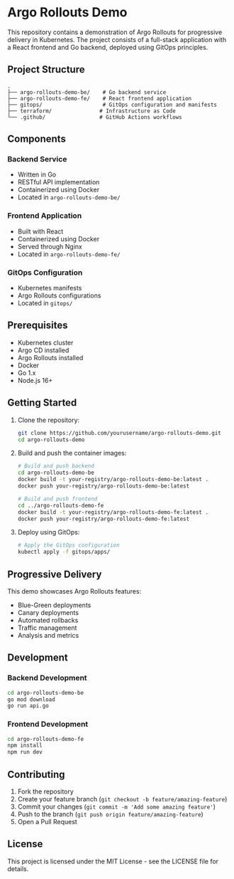 # Argo Rollouts Demo

This repository contains a demonstration of Argo Rollouts for progressive delivery in Kubernetes. The project consists of a full-stack application with a React frontend and Go backend, deployed using GitOps principles.

## Project Structure

```
.
├── argo-rollouts-demo-be/    # Go backend service
├── argo-rollouts-demo-fe/    # React frontend application
├── gitops/                   # GitOps configuration and manifests
├── terraform/               # Infrastructure as Code
└── .github/                 # GitHub Actions workflows
```

## Components

### Backend Service
- Written in Go
- RESTful API implementation
- Containerized using Docker
- Located in `argo-rollouts-demo-be/`

### Frontend Application
- Built with React
- Containerized using Docker
- Served through Nginx
- Located in `argo-rollouts-demo-fe/`

### GitOps Configuration
- Kubernetes manifests
- Argo Rollouts configurations
- Located in `gitops/`

## Prerequisites

- Kubernetes cluster
- Argo CD installed
- Argo Rollouts installed
- Docker
- Go 1.x
- Node.js 16+

## Getting Started

1. Clone the repository:
   ```bash
   git clone https://github.com/yourusername/argo-rollouts-demo.git
   cd argo-rollouts-demo
   ```

2. Build and push the container images:
   ```bash
   # Build and push backend
   cd argo-rollouts-demo-be
   docker build -t your-registry/argo-rollouts-demo-be:latest .
   docker push your-registry/argo-rollouts-demo-be:latest

   # Build and push frontend
   cd ../argo-rollouts-demo-fe
   docker build -t your-registry/argo-rollouts-demo-fe:latest .
   docker push your-registry/argo-rollouts-demo-fe:latest
   ```

3. Deploy using GitOps:
   ```bash
   # Apply the GitOps configuration
   kubectl apply -f gitops/apps/
   ```

## Progressive Delivery

This demo showcases Argo Rollouts features:
- Blue-Green deployments
- Canary deployments
- Automated rollbacks
- Traffic management
- Analysis and metrics

## Development

### Backend Development
```bash
cd argo-rollouts-demo-be
go mod download
go run api.go
```

### Frontend Development
```bash
cd argo-rollouts-demo-fe
npm install
npm run dev
```

## Contributing

1. Fork the repository
2. Create your feature branch (`git checkout -b feature/amazing-feature`)
3. Commit your changes (`git commit -m 'Add some amazing feature'`)
4. Push to the branch (`git push origin feature/amazing-feature`)
5. Open a Pull Request

## License

This project is licensed under the MIT License - see the LICENSE file for details.
